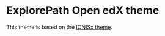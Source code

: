 ExplorePath Open edX theme
==========================

This theme is based on the [IONISx theme][1].

[1]: https://github.com/IONISx/edx-theme
